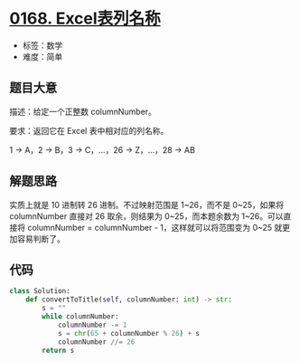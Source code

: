 # [0168. Excel表列名称](https://leetcode-cn.com/problems/excel-sheet-column-title/)

- 标签：数学
- 难度：简单

## 题目大意

描述：给定一个正整数 columnNumber。

要求：返回它在 Excel 表中相对应的列名称。

1 -> A，2 -> B，3 -> C，…，26 -> Z，…，28 -> AB

## 解题思路

实质上就是 10 进制转 26 进制。不过映射范围是 1~26，而不是 0~25，如果将 columnNumber 直接对 26 取余，则结果为 0~25，而本题余数为 1~26。可以直接将 columnNumber = columnNumber - 1，这样就可以将范围变为 0~25 就更加容易判断了。

## 代码

```Python
class Solution:
    def convertToTitle(self, columnNumber: int) -> str:
        s = ""
        while columnNumber:
            columnNumber -= 1
            s = chr(65 + columnNumber % 26) + s
            columnNumber //= 26
        return s
```

